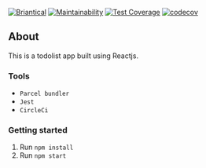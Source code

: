 [![Briantical](https://circleci.com/gh/briantical/ReactHooks.svg?style=shield)](https://circleci.com/gh/briantical/ReactHooks)
[![Maintainability](https://api.codeclimate.com/v1/badges/c60c6089dc253c050e6f/maintainability)](https://codeclimate.com/github/briantical/ReactHooks/maintainability)
[![Test Coverage](https://api.codeclimate.com/v1/badges/c60c6089dc253c050e6f/test_coverage)](https://codeclimate.com/github/briantical/ReactHooks/test_coverage)
[![codecov](https://codecov.io/gh/briantical/ReactHooks/branch/master/graph/badge.svg)](https://codecov.io/gh/briantical/ReactHooks)

## About

This is a todolist app built using Reactjs.

### Tools

- `Parcel bundler`
- `Jest`
- `CircleCi`

### Getting started

1. Run `npm install`
2. Run `npm start`
